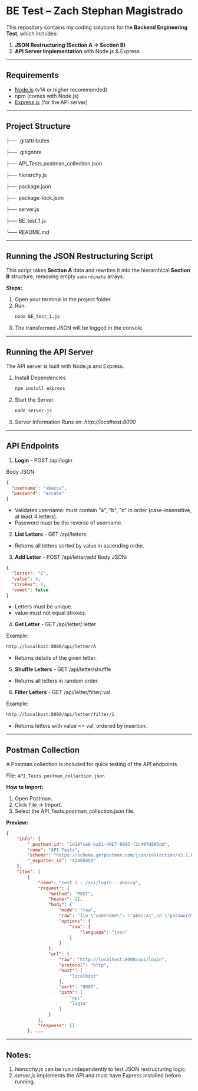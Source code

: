 # BE Test – Zach Stephan Magistrado

This repository contains my coding solutions for the **Backend Engineering Test**, which includes:

1. **JSON Restructuring (Section A → Section B)**
2. **API Server Implementation** with Node.js & Express

---

## Requirements

- [Node.js](https://nodejs.org/) (v14 or higher recommended)
- npm (comes with Node.js)
- [Express.js](https://expressjs.com/) (for the API server)

---

## Project Structure

├── .gitattributes

├── .gitignore

├── API_Tests.postman_collection.json

├── hierarchy.js

├── package.json

├── package-lock.json

├── server.js

├── BE_test_1.js

└── README.md

---

## Running the JSON Restructuring Script

This script takes **Section A** data and rewrites it into the hierarchical **Section B** structure, removing empty `subordinate` arrays.

**Steps:**
1. Open your terminal in the project folder.
2. Run:
   ```bash
   node BE_test_1.js
   ```
3. The transformed JSON will be logged in the console.

---

## Running the API Server

The API server is built with Node.js and Express.

1. Install Dependencies
    ```bash
    npm install express
    ```
2. Start the Server
    ```bash
    node server.js
    ```
3. Server Information
Runs on: *http://localhost:8000*

---

## API Endpoints

1. **Login** - 
POST /api/login

Body JSON:
```json
{
  "username": "abacca",
  "password": "accaba"
}
```
- Validates username: must contain "a", "b", "c" in order (case-insensitive, at least 4 letters).
- Password must be the reverse of username.

2. **List Letters** - 
GET /api/letters

- Returns all letters sorted by value in ascending order.

3. **Add Letter** - 
POST /api/letter/add
Body JSON:
``` json
{
  "letter": "C",
  "value": 3,
  "strokes": 1,
  "vowel": false
}
```
- Letters must be unique.
- value must not equal strokes.

4. **Get Letter** -
GET /api/letter/:letter

Example:
```bash
http://localhost:8000/api/letter/A
```
- Returns details of the given letter.

5. **Shuffle Letters** - 
GET /api/letter/shuffle
- Returns all letters in random order.

6. **Filter Letters** - 
GET /api/letter/filter/:val   

Example:
```bash
http://localhost:8000/api/letter/filter/1
```
- Returns letters with value <= val, ordered by insertion.

---

## Postman Collection

A Postman collection is included for quick testing of the API endpoints.

File: ``` API_Tests.postman_collection.json ```

**How to Import:**

1. Open Postman.
2. Click File → Import.
3. Select the API_Tests.postman_collection.json file.

**Preview:**
``` json
{
	"info": {
		"_postman_id": "1d107ce0-ba51-40b7-8095-f2c497d805dd",
		"name": "API Tests",
		"schema": "https://schema.getpostman.com/json/collection/v2.1.0/collection.json",
		"_exporter_id": "42485853"
	},
	"item": [
		{
			"name": "test 1 - /api/login - abacca",
			"request": {
				"method": "POST",
				"header": [],
				"body": {
					"mode": "raw",
					"raw": "{\n \"username\": \"abacca\",\n \"password\": \"accaba\"\n}",
					"options": {
						"raw": {
							"language": "json"
						}
					}
				},
				"url": {
					"raw": "http://localhost:8000/api/login",
					"protocol": "http",
					"host": [
						"localhost"
					],
					"port": "8000",
					"path": [
						"api",
						"login"
					]
				}
			},
			"response": []
		}, ...
```

---

## Notes:
1. *hierarchy.js* can be run independently to test JSON restructuring logic.
2. *server.js* implements the API and must have Express installed before running.
